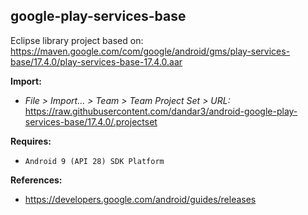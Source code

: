 ## google-play-services-base

Eclipse library project based on:<br/>
https://maven.google.com/com/google/android/gms/play-services-base/17.4.0/play-services-base-17.4.0.aar

**Import:**
- _File > Import... > Team > Team Project Set > URL:_<br/>
  https://raw.githubusercontent.com/dandar3/android-google-play-services-base/17.4.0/.projectset

**Requires:**
- `Android 9 (API 28) SDK Platform`

**References:**
- https://developers.google.com/android/guides/releases